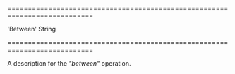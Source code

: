 <!--**
/*-------------------------------------------
    Auto-generated file. Do not modify.
-------------------------------------------

**-->
===========================================================================
<!--default-->'Between'<!--/default-->
<!--type-->String<!--/type-->
===========================================================================

<!--shortDescription-->
A description for the *"between"* operation.
<!--/shortDescription-->

<!--fullDescription-->

<!--/fullDescription-->